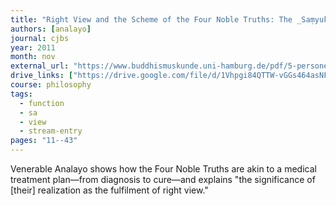 ```yaml
---
title: "Right View and the Scheme of the Four Noble Truths: The _Saṃyukta-āgama_ Parallel to the _Sammādiṭṭhi-sutta_ and the Simile of the Four Skills of a Physician"
authors: [analayo]
journal: cjbs
year: 2011
month: nov
external_url: "https://www.buddhismuskunde.uni-hamburg.de/pdf/5-personen/analayo/right-view.pdf"
drive_links: ["https://drive.google.com/file/d/1Vhpgi84QTTW-vGGs464asNF6giv2LZ2f/view?usp=drivesdk"]
course: philosophy
tags:
  - function
  - sa
  - view
  - stream-entry
pages: "11--43"
---
```


Venerable Analayo shows how the Four Noble Truths are akin to a medical treatment plan—from diagnosis to cure—and explains "the significance of [their] realization as the fulfilment of right view."
